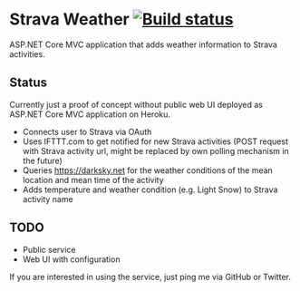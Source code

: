 Strava Weather [![Build status](https://ci.appveyor.com/api/projects/status/1psx9lt55cx30e8s?svg=true)](https://ci.appveyor.com/project/mpdeimos/strava-weather)
==============

ASP.NET Core MVC application that adds weather information to Strava activities.

Status
------

Currently just a proof of concept without public web UI deployed as ASP.NET Core MVC application on Heroku.

* Connects user to Strava via OAuth
* Uses IFTTT.com to get notified for new Strava activities (POST request with Strava activity url, might be replaced by own polling mechanism in the future)
* Queries https://darksky.net for the weather conditions of the mean location and mean time of the activity
* Adds temperature and weather condition (e.g. Light Snow) to Strava activity name

TODO
----

* Public service
* Web UI with configuration

If you are interested in using the service, just ping me via GitHub or Twitter.
